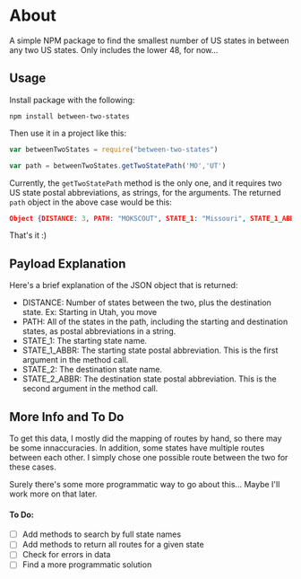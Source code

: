 # About

A simple NPM package to find the smallest number of US states in between any two US states. Only includes the lower 48, for now...

## Usage

Install package with the following:

```
npm install between-two-states
```

Then use it in a project like this:

```javascript
var betweenTwoStates = require("between-two-states")

var path = betweenTwoStates.getTwoStatePath('MO','UT')
```

Currently, the `getTwoStatePath` method is the only one, and it requires two US state postal abbreviations, as strings, for the arguments. The returned `path` object in the above case would be this:

```json
Object {DISTANCE: 3, PATH: "MOKSCOUT", STATE_1: "Missouri", STATE_1_ABBR: "MO", STATE_2: "Utah", STATE_2_ABBR: "UT"}
```

That's it :)

## Payload Explanation

Here's a brief explanation of the JSON object that is returned:

- DISTANCE: Number of states between the two, plus the destination state. Ex: Starting in Utah, you move 
- PATH: All of the states in the path, including the starting and destination states, as postal abbreviations in a string.
- STATE_1: The starting state name.
- STATE_1_ABBR: The starting state postal abbreviation. This is the first argument in the method call.
- STATE_2: The destination state name.
- STATE_2_ABBR: The destination state postal abbreviation. This is the second argument in the method call.

## More Info and To Do

To get this data, I mostly did the mapping of routes by hand, so there may be some innaccuracies. In addition, some states have multiple routes between each other. I simply chose one possible route between the two for these cases.

Surely there's some more programmatic way to go about this... Maybe I'll work more on that later.

#### To Do:

- [ ] Add methods to search by full state names
- [ ] Add methods to return all routes for a given state
- [ ] Check for errors in data
- [ ] Find a more programmatic solution
